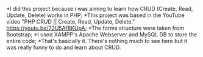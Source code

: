*I did this project because i was aiming to learn how CRUD (Create, Read, Update, Delete) works in PHP;
*This project was based in the YouTube video "PHP CRUD || Create, Read, Update, Delete." https://youtu.be/72U5Af8KUpA;
*The forms structure were taken from Bootstrap;
*I used XAMPP's Apache Webserver and MySQL DB to store the entire code;
*That's basically it. There's nothing much to see here but it was really funny to do and learn about CRUD.